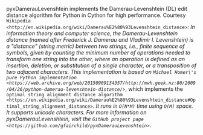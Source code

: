 pyxDamerauLevenshtein implements the Damerau-Levenshtein (DL)
edit distance algorithm for Python in Cython for high performance.
Courtesy `Wikipedia <http://en.wikipedia.org/wiki/Damerau%E2%80%93Levenshtein_distance>`_:
In information theory and computer science, the
Damerau-Levenshtein distance (named after Frederick J. Damerau and
Vladimir I. Levenshtein) is a "distance" (string metric) between
two strings, i.e., finite sequence of symbols, given by counting
the minimum number of operations needed to transform one string
into the other, where an operation is defined as an insertion,
deletion, or substitution of a single character, or a
transposition of two adjacent characters. This implementation is
based on `Michael Homer\'s pure Python implementation
<https://web.archive.org/web/20150909134357/http://mwh.geek.nz:80/2009/04/26/python-damerau-levenshtein-distance/>`_,
which implements the `optimal string alignment distance algorithm
<https://en.wikipedia.org/wiki/Damerau%E2%80%93Levenshtein_distance#Optimal_string_alignment_distance>`_.
It runs in ``O(N*M)`` time using ``O(M)`` space. It supports
unicode characters. For more information on pyxDamerauLevenshtein,
visit the `GitHub project page <https://github.com/gfairchild/pyxDamerauLevenshtein>`_.
